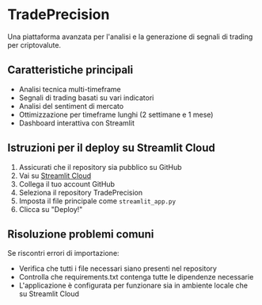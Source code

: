 # TradePrecision

Una piattaforma avanzata per l'analisi e la generazione di segnali di trading per criptovalute.

## Caratteristiche principali

- Analisi tecnica multi-timeframe
- Segnali di trading basati su vari indicatori
- Analisi del sentiment di mercato
- Ottimizzazione per timeframe lunghi (2 settimane e 1 mese)
- Dashboard interattiva con Streamlit

## Istruzioni per il deploy su Streamlit Cloud

1. Assicurati che il repository sia pubblico su GitHub
2. Vai su [Streamlit Cloud](https://streamlit.io/cloud)
3. Collega il tuo account GitHub
4. Seleziona il repository TradePrecision
5. Imposta il file principale come `streamlit_app.py`
6. Clicca su "Deploy!"

## Risoluzione problemi comuni

Se riscontri errori di importazione:
- Verifica che tutti i file necessari siano presenti nel repository
- Controlla che requirements.txt contenga tutte le dipendenze necessarie
- L'applicazione è configurata per funzionare sia in ambiente locale che su Streamlit Cloud
